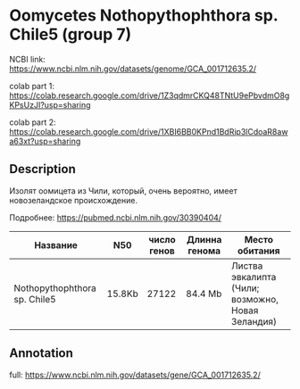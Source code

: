 # Oomycetes Nothopythophthora sp. Chile5 (group 7)

NCBI link: https://www.ncbi.nlm.nih.gov/datasets/genome/GCA_001712635.2/

colab part 1: https://colab.research.google.com/drive/1Z3qdmrCKQ48TNtU9ePbvdmO8gKPsUzJI?usp=sharing

colab part 2: https://colab.research.google.com/drive/1XBI6BB0KPnd1BdRip3lCdoaR8awa63xt?usp=sharing

## Description
Изолят оомицета из Чили, который, очень вероятно, имеет новозеландское происхождение.

Подробнее: https://pubmed.ncbi.nlm.nih.gov/30390404/

Название|N50|число генов| Длинна генома | Место обитания
----|----|----|----|----
Nothopythophthora sp. Chile5|15.8Kb|27122 |84.4 Mb| Листва эвкалипта (Чили; возможно, Новая Зеландия)

## Annotation
full: https://www.ncbi.nlm.nih.gov/datasets/gene/GCA_001712635.2/
